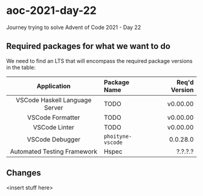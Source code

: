 # aoc-2021-day-22

Journey trying to solve Advent of Code 2021 - Day 22

## Required packages for what we want to do

We need to find an LTS that will encompass the required package versions in the table:

|        **Application**         | **Package Name**  | **Req'd Version** |
|:------------------------------:|:------------------|------------------:|
| VSCode Haskell Language Server | TODO              |          v0.00.00 |
|        VSCode Formatter        | TODO              |          v0.00.00 |
|         VSCode Linter          | TODO              |          v0.00.00 |
|        VSCode Debugger         | `phoityne-vscode` |          0.0.28.0 |
|  Automated Testing Framework   | Hspec             |           ?.?.?.? |

## Changes

\<insert stuff here\>
